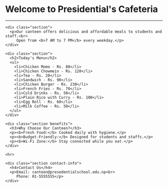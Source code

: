 <!DOCTYPE html>
<html lang="en">
<head>
  <meta charset="UTF-8">
  <title>Presidential's Cafeteria</title>
  <link href="https://fonts.googleapis.com/css2?family=Poppins:wght@400;600&display=swap" rel="stylesheet">
 
</head>
<body>

  <div class="container">
    <h1>Welcome to Presidential's Cafeteria</h1>
    <hr>

    <div class="section">
      <p>Our canteen offers delicious and affordable meals to students and staff.<br>
         Open from <b>7 AM to 7 PM</b> every weekday.</p>
    </div>

    <div class="section">
      <h2>Today's Menu</h2>
      <ul>
        <li>Chicken Momo - Rs. 80</li>
        <li>Chicken Chowmein - Rs. 120</li>
        <li>Tea - Rs. 20</li>
        <li>Sandwich - Rs. 90</li>
        <li>Chicken Burger - Rs. 230</li>
        <li>French Fries - Rs. 70</li>
        <li>Cold Drinks - Rs. 50</li>
        <li>Plain Rice with Curry - Rs. 100</li>
        <li>Egg Roll - Rs. 60</li>
        <li>Milk Coffee - Rs. 50</li>
      </ul>
    </div>

    <div class="section benefits">
      <h3>Why Choose Our Canteen?</h3>
      <p><b>Fresh Food:</b> Cooked daily with hygiene.</p>
      <p><b>Budget-Friendly:</b> Designed for students and staffs.</p>
      <p><b>Wi-Fi Zone:</b> Stay connected while you eat.</p>
    </div>

    <hr>

    <div class="section contact-info">
      <h4>Contact Us</h4>
      <p>Email: canteen@presedentialschool.edu.np<br>
         Phone: 01-5555555</p>
    </div>
  </div>

</body>
</html>

